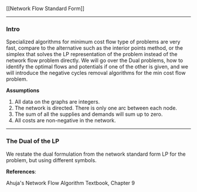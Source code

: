 [[Network Flow Standard Form]]

---
### **Intro**

Specialized algorithms for minimum cost flow type of problems are very fast, compare to the alternative such as the interior points method, or the simplex that solves the LP representation of the problem instead of the network flow problem directly. We will go over the Dual problems, how to identify the optimal flows and potentials if one of the other is given, and we will introduce the negative cycles removal algorithms for the min cost flow problem. 

**Assumptions**

1. All data on the graphs are integers. 
2. The network is directed. There is only one arc between each node. 
3. The sum of all the supplies and demands will sum up to zero. 
4. All costs are non-negative in the network. 

---
### **The Dual of the LP**

We restate the dual formulation from the network standard form LP for the problem, but using different symbols. 







**References**: 

Ahuja's Network Flow Algorithm Textbook, Chapter 9